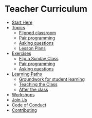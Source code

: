 # Teacher Curriculum

- [Start Here](./start-here.md)
- [Topics](./topics/README.md)
  - [Flipped classroom](./topics/flipped-classroom.md)
  - [Pair programming](./topics/pair-programming.md)
  - [Asking questions](./topics/asking-questions.md)
  - [Lesson Plans](./topics/lesson-plans.md)
  <!-- - [peer instruction]() -->
  <!-- - [worked examples]() -->
  <!-- - [learning styles]() -->
- [Exercises](./exercises/README.md)
  - [Flip a Sunday Class](./exercises/flip-a-sunday-class.md)
  - [Pair programming](./exercises/pair-programming.md)
  - [Asking questions](./exercises/asking-questions.md)
  <!-- - [Evaluating a Class]() -->
  <!-- - [Evaluating a Lesson Plan]() -->
  <!-- - [Writing Worked Examples]() -->
  <!-- - [Record a Fake Class]() -->
- [Learning Paths](./learning-paths/README.md)
  - [Groundwork for student learning](./learning-paths/groundwork-for-student-learning.md)
  <!-- - [Before the Class](./learning-paths/before-the-class.md) -->
  - [Teaching the Class](./learning-paths/teaching-the-class.md)
  - [After the class](./learning-paths/after-the-class.md)
  <!-- - [Creating Study Materials]() -->
  <!-- - [Being a Mentor]() -->
- [Workshops](./workshops/README.md)
- [Join Us](./join-us/README.md)
  <!-- - ["Enrolling" in this course]() -->
  <!-- - [Submitting assignments]() -->
  <!-- - [Feedbacking assignments]() -->
- [Code of Conduct](./CODE-OF-CONDUCT.md)
- [Contributing](./CONTRIBUTING.md)

